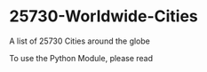 # 25730-Worldwide-Cities
A list of 25730 Cities around the globe

To use the Python Module, please read
